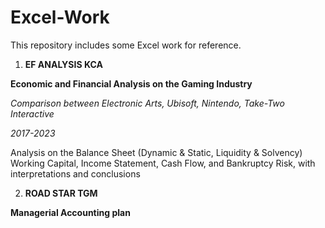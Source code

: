 # Excel-Work
This repository includes some Excel work for reference.

1. **EF ANALYSIS KCA**

**Economic and Financial Analysis on the Gaming Industry**

_Comparison between Electronic Arts, Ubisoft, Nintendo, Take-Two Interactive_

_2017-2023_

Analysis on the Balance Sheet (Dynamic & Static, Liquidity & Solvency) Working Capital, Income Statement, Cash Flow, and Bankruptcy Risk, with interpretations and conclusions

2. **ROAD STAR TGM**

**Managerial Accounting plan**
